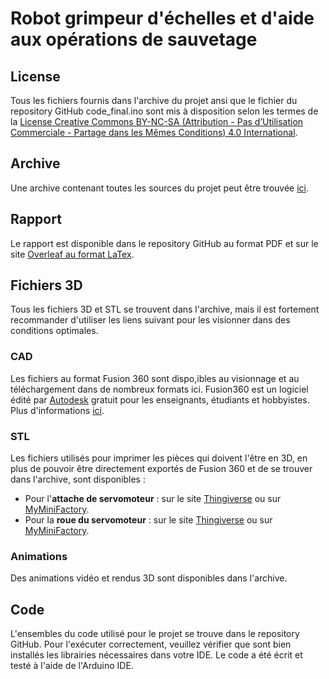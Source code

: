 
# Robot grimpeur d'échelles et d'aide aux opérations de sauvetage
## License
Tous les fichiers fournis dans l'archive du projet ansi que le fichier du repository GitHub code_final.ino sont mis à disposition selon les termes de la [License Creative Commons BY-NC-SA (Attribution - Pas d’Utilisation Commerciale - Partage dans les Mêmes Conditions) 4.0 International](http://creativecommons.org/licenses/by-nc-sa/4.0/).

## Archive
Une archive contenant toutes les sources du projet peut être trouvée [ici](https://drive.google.com/drive/folders/1vVeImNS2kArJ3hx-ogVJ2qdK5ueyyH92?usp=sharing).

## Rapport
Le rapport est disponible dans le repository GitHub au format PDF et sur le site [Overleaf au format LaTex](https://www.overleaf.com/read/prnvphzqzdnq).

## Fichiers 3D
Tous les fichiers 3D et STL se trouvent dans l'archive, mais il est fortement recommander d'utiliser les liens suivant pour les visionner dans des conditions optimales.

### CAD
Les fichiers au format Fusion 360 sont dispo,ibles au visionnage et au téléchargement dans de nombreux formats ici. Fusion360 est un logiciel édité par [Autodesk](https://www.autodesk.be/fr) gratuit pour les enseignants, étudiants et hobbyistes. Plus d'informations [ici](https://www.autodesk.com/products/fusion-360/students-teachers-educators).

### STL
Les fichiers utilisés pour imprimer les pièces qui doivent l'être en 3D, en plus de pouvoir être directement exportés de Fusion 360 et de se trouver dans l'archive, sont disponibles :
- Pour l'**attache de servomoteur** : sur le site [Thingiverse](https://www.thingiverse.com/thing:4221623) ou sur [MyMiniFactory](mmf.io/o/114820).
- Pour la **roue du servomoteur** : sur le site [Thingiverse](https://www.thingiverse.com/thing:4221674) ou sur [MyMiniFactory](mmf.io/o/114814).

### Animations
Des animations vidéo et rendus 3D sont disponibles dans l'archive.

## Code
L'ensembles du code utilisé pour le projet se trouve dans le repository GitHub.
Pour l'exécuter correctement, veuillez vérifier que sont bien installés les librairies nécessaires dans votre IDE. Le code a été écrit et testé à l'aide de l'Arduino IDE.
